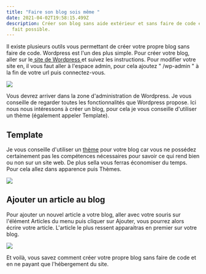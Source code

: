 ```yaml
---
title: "Faire son blog sois même "
date: 2021-04-02T19:58:15.499Z
description: Créer son blog sans aide extérieur et sans faire de code est tout à
  fait possible.
---
```

Il existe plusieurs outils vous permettant de créer votre propre blog sans faire de code. Wordpress est l'un des plus simple. Pour créer votre blog, aller sur le[ site de Wordpress ](https://wordpress.com/fr/create-blog/)et suivez les instructions. Pour modifier votre site en, il vous faut aller à l'espace admin, pour cela ajoutez " /wp-admin " à la fin de votre url puis connectez-vous. 

![](https://kinsta.com/fr/wp-content/uploads/sites/4/2017/12/page-d-administration-de-wordpress.png)

Vous devrez arriver dans la zone d'administration de Wordpress. Je vous conseille de regarder toutes les fonctionnalités que Wordpress propose. Ici nous nous intéressons à créer un blog, pour cela je vous conseille d'utiliser un thème (également appeler Template).

## Template

Je vous conseille d'utiliser un [thème](https://wordpress.com/themes/blog) pour votre blog car vous ne possédez certainement pas les compétences nécessaires pour savoir ce qui rend bien ou non sur un site web. De plus sella vous ferras économiser du temps. Pour cela allez dans apparence puis Thèmes.

![](https://kinsta.com/fr/wp-content/uploads/sites/4/2017/12/editer-les-themes-wordpress.png)



## Ajouter un article au blog

Pour ajouter un nouvel article a votre blog, aller avec votre souris sur l'élément Articles du menu puis cliquer sur Ajouter, vous pourrez alors écrire votre article. L'article le plus ressent apparaitras en premier sur votre blog.

![](https://www.starfreepix.fr/wp-content/uploads/2020/12/ajout-article.jpg)

Et voilà, vous savez comment créer votre propre blog sans faire de code et en ne payant que l'hébergement du site.